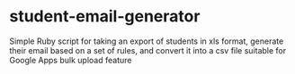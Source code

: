 student-email-generator
=======================

Simple Ruby script for taking an export of students in xls format, generate their email based on a set of rules, and convert it into a csv file suitable for Google Apps bulk upload feature
